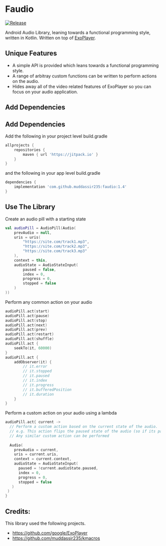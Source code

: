 # Faudio
[![Release](https://jitpack.io/v/muddassir235/faudio.svg?style=flat-square)](https://jitpack.io/#muddassir235/faudio/)

Android Audio Library, leaning towards a functional programming style, written in Kotlin. Written on top of [ExoPlayer](https://github.com/google/ExoPlayer).

## Unique Features
* A simple API is provided which leans towards a functional programming style.
* A range of arbitray custom functions can be written to perform actions on the audio.
* Hides away all of the video related features of ExoPlayer so you can focus on your audio application.

## Add Dependencies

## Add Dependencies
Add the following in your project level build.gradle
```groovy
allprojects {
    repositories {
        maven { url 'https://jitpack.io' }
    }
}
```
and the following in your app level build.gradle
```groovy
dependencies {
    implementation 'com.github.muddassir235:faudio:1.4'
}
```

## Use The Library
Create an audio pill with a starting state
```kotlin
val audioPill = AudioPill(Audio(
    prevAudio = null,
    uris = uris(
        "https://site.com/track1.mp3", 
        "https://site.com/track2.mp3", 
        "https://site.com/track3.mp3"
    ),
    context = this,
    audioState = AudioStateInput(
        paused = false,
        index = 0,
        progress = 0,
        stopped = false
    )
))
```

Perform any common action on your audio
```kotlin
audioPill.act(start)
audioPill.act(pause)
audioPill.act(stop)
audioPill.act(next)
audioPill.act(prev)
audioPill.act(restart)
audioPill.act(shuffle)
audioPill.act {
    seekTo(it, 60000)
}
audioPill.act {
    addObserver(it) {
        // it.error
        // it.stopped
        // it.paused
        // it.index
        // it.progress
        // it.bufferedPosition
        // it.duration
    }
}
```
Perform a custom action on your audio using a lambda
```kotlin
audioPill.act{ current ->
  // Perform a custom action based on the current state of the audio.
  // e.g. This action flips the paused state of the audio (so if its paused it gets started, if its start it gets paused)
  // Any similar custom action can be performed
  
  Audio(
    prevAudio = current,
    uris = current.uris,
    context = current.context,
    audioState = AudioStateInput(
      paused = !current.audioState.paused,
      index = 0,
      progress = 0,
      stopped = false
   )
 )
}
```

## Credits:
This library used the following projects.

* https://github.com/google/ExoPlayer
* https://github.com/muddassir235/kmacros
